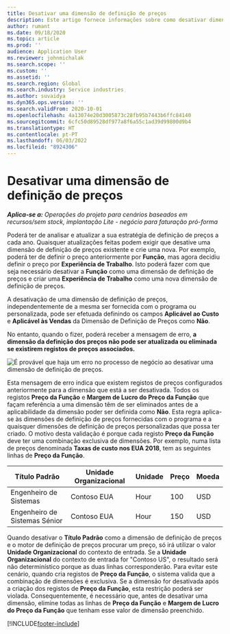 ```yaml
---
title: Desativar uma dimensão de definição de preços
description: Este artigo fornece informações sobre como desativar dimensões de preços.
author: rumant
ms.date: 09/18/2020
ms.topic: article
ms.prod: ''
audience: Application User
ms.reviewer: johnmichalak
ms.search.scope: ''
ms.custom: ''
ms.assetid: ''
ms.search.region: Global
ms.search.industry: Service industries
ms.author: suvaidya
ms.dyn365.ops.version: ''
ms.search.validFrom: 2020-10-01
ms.openlocfilehash: 4a13074e20d3005873c28fb95b7443b6ffc84140
ms.sourcegitcommit: 6cfc50d89528df977a8f6a55c1ad39d99800d9b4
ms.translationtype: HT
ms.contentlocale: pt-PT
ms.lasthandoff: 06/03/2022
ms.locfileid: "8924306"
---
```

# <a name="turning-off-a-pricing-dimension"></a>Desativar uma dimensão de definição de preços

_**Aplica-se a:** Operações do projeto para cenários baseados em recursos/sem stock, implantação Lite - negócio para faturação pró-forma_

Poderá ter de analisar e atualizar a sua estratégia de definição de preços a cada ano. Quaisquer atualizações feitas podem exigir que desative uma dimensão de definição de preços existente e crie uma nova. Por exemplo, poderá ter de definir o preço anteriormente por **Função**, mas agora decidiu definir o preço por **Experiência de Trabalho**. Isto poderá fazer com que seja necessário desativar a **Função** como uma dimensão de definição de preços e criar uma **Experiência de Trabalho** como uma nova dimensão de definição de preços. 

A desativação de uma dimensão de definição de preços, independentemente de a mesma ser fornecida com o programa ou personalizada, pode ser efetuada definindo os campos **Aplicável ao Custo** e **Aplicável às Vendas** da Dimensão de Definição de Preços como **Não**.

No entanto, quando o fizer, poderá receber a mensagem de erro, **a dimensão da definição dos preços não pode ser atualizada ou eliminada se existirem registos de preços associados.**

![É provável que haja um erro no processo de negócio ao desativar uma dimensão de definição de preços.](media/Business-Process-Error.png)

Esta mensagem de erro indica que existem registos de preços configurados anteriormente para a dimensão que está a ser desativada. Todos os registos **Preço da Função** e **Margem de Lucro do Preço da Função** que façam referência a uma dimensão têm de ser eliminados antes de a aplicabilidade da dimensão poder ser definida como **Não**. Esta regra aplica-se às dimensões de definição de preços fornecidas com o programa e a quaisquer dimensões de definição de preços personalizadas que possa ter criado. O motivo desta validação é porque cada registo **Preço da Função** deve ter uma combinação exclusiva de dimensões. Por exemplo, numa lista de preços denominada **Taxas de custo nos EUA 2018**, tem as seguintes linhas de **Preço da Função**. 

| Título Padrão         | Unidade Organizacional    |Unidade   |Preço  |Moeda  |
| -----------------------|-------------|-------|-------|----------|
| Engenheiro de Sistemas|Contoso EUA|Hour| 100|USD|
| Engenheiro de Sistemas Sénior|Contoso EUA|Hour| 150| USD|


Quando desativar o **Título Padrão** como a dimensão de definição de preços e o motor de definição de preços procurar um preço, só irá utilizar o valor **Unidade Organizacional** do contexto de entrada. Se a **Unidade Organizacional** do contexto de entrada for "Contoso US", o resultado será não determinístico porque as duas linhas corresponderão. Para evitar este cenário, quando cria registos de **Preço da Função**, o sistema valida que a combinação de dimensões é exclusiva. Se a dimensão for desativada após a criação dos registos de **Preço da Função**, esta restrição poderá ser violada. Consequentemente, é necessário que, antes de desativar uma dimensão, elimine todas as linhas de **Preço da Função** e **Margem de Lucro do Preço da Função** que tenham esse valor de dimensão preenchido.


[!INCLUDE[footer-include](../includes/footer-banner.md)]